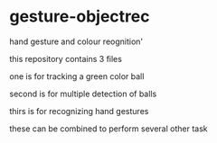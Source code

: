 # gesture-objectrec
hand gesture and colour reognition'

this repository contains 3 files 

one is for tracking a green color ball

second is for multiple detection of balls

thirs is for recognizing hand gestures

these can be combined to perform several other task
